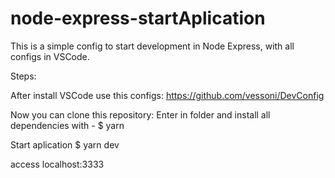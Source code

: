 # node-express-startAplication

This is a simple config to start development in Node Express, with all configs in VSCode.

Steps:

After install VSCode use this configs:
https://github.com/vessoni/DevConfig

Now you can clone this repository:
Enter in folder and install all dependencies with - $ yarn

Start aplication $ yarn dev

access localhost:3333

